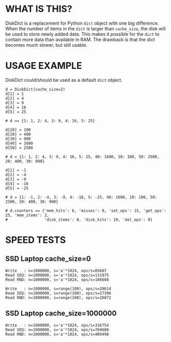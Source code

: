 WHAT IS THIS?
=============

DiskDict is a replacement for Python `dict` object with one big difference.
When the number of items in the `dict` is larger than `cache_size`, the
disk will be used to store newly added data. This makes it possible for
the `dict` to contain more data than available in RAM. The drawback is that
the dict becomes much slower, but still usable.



USAGE EXAMPLE
=============

DiskDict could/should be used as a default `dict` object.


    d = DiskDict(cache_size=2)
    d[1] = 1
    d[2] = 4
    d[3] = 9
    d[4] = 16
    d[5] = 25

    # d == {1: 1, 2: 4, 3: 9, 4: 16, 5: 25}

    d[10] = 100
    d[20] = 400
    d[30] = 900
    d[40] = 1600
    d[50] = 2500

    # d = {1: 1, 2: 4, 3: 9, 4: 16, 5: 25, 40: 1600, 10: 100, 50: 2500, 20: 400, 30: 900}

    d[1] = -1
    d[2] = -4
    d[3] = -9
    d[4] = -16
    d[5] = -25

    # d = {1: -1, 2: -4, 3: -9, 4: -16, 5: -25, 40: 1600, 10: 100, 50: 2500, 20: 400, 30: 900}

    # d.counters == {'mem_hits': 6, 'misses': 0, 'set_ops': 15, 'get_ops': 25, 'mem_items': 2,
    #                'disk_items': 8, 'disk_hits': 19, 'del_ops': 0}



SPEED TESTS
===========


SSD Laptop cache_size=0
-----------------------

    Write   : n=1000000, s='a'*1024, ops/s=85607
    Read SEQ: n=1000000, s='a'*1024, ops/s=131875
    Read RND: n=1000000, s='a'*1024, ops/s=106608

    Write   : n=1000000, s=range(100), ops/s=28614
    Read SEQ: n=1000000, s=range(100), ops/s=27398
    Read RND: n=1000000, s=range(100), ops/s=26072


SSD Laptop cache_size=1000000
-----------------------------

    Write   : n=1000000, s='a'*1024, ops/s=316754
    Read SEQ: n=1000000, s='a'*1024, ops/s=704680
    Read RND: n=1000000, s='a'*1024, ops/s=409498



